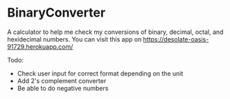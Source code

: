 # BinaryConverter

A calculator to help me check my conversions of binary, decimal, octal, and hexidecimal numbers. 
You can visit this app on https://desolate-oasis-91729.herokuapp.com/


Todo:
- Check user input for correct format depending on the unit
- Add 2's complement converter
- Be able to do negative numbers
